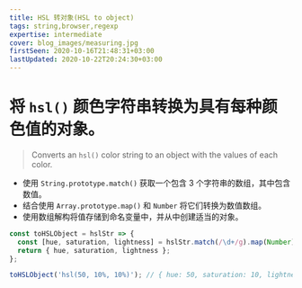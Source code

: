 ```yaml
---
title: HSL 转对象(HSL to object)
tags: string,browser,regexp
expertise: intermediate
cover: blog_images/measuring.jpg
firstSeen: 2020-10-16T21:48:31+03:00
lastUpdated: 2020-10-22T20:24:30+03:00
---
```


# 将 `hsl()` 颜色字符串转换为具有每种颜色值的对象。
> Converts an `hsl()` color string to an object with the values of each color.

- 使用 `String.prototype.match()` 获取一个包含 3 个字符串的数组，其中包含数值。
- 结合使用 `Array.prototype.map()` 和 `Number` 将它们转换为数值数组。
- 使用数组解构将值存储到命名变量中，并从中创建适当的对象。

```js
const toHSLObject = hslStr => {
  const [hue, saturation, lightness] = hslStr.match(/\d+/g).map(Number);
  return { hue, saturation, lightness };
};
```

```js
toHSLObject('hsl(50, 10%, 10%)'); // { hue: 50, saturation: 10, lightness: 10 }
```
